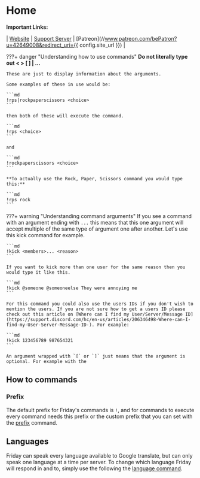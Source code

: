 # Home

<!-- [:fontawesome-brands-patreon: Become a patreon](//www.patreon.com/bePatron?u=42649008&redirect_uri={{ config.site_url }}){ .md-button .md-button--primary .md-button--patreon } -->

**Important Links:**

| [Website](https://friday-bot.com) | [Support Server](http://discord.gg/XP4avQ449V) | [Patreon](//www.patreon.com/bePatron?u=42649008&redirect_uri={{ config.site_url }}) |

???+ danger "Understanding how to use commands"
    **Do not literally type out < > [ ] | ...**

    These are just to display information about the arguments.

    Some examples of these in use would be:

    ```md
    !rps|rockpaperscissors <choice>
    ```

    then both of these will execute the command.

    ```md
    !rps <choice>
    ```

    and

    ```md
    !rockpaperscissors <choice>
    ```

    **To actually use the Rock, Paper, Scissors command you would type this:**

    ```md
    !rps rock
    ```

???+ warning "Understanding command arguments"
    If you see a command with an argument ending with `...` this means that this one argument will accept multiple of the same type of argument one after another. Let's use this kick command for example.

    ```md
    !kick <members>... <reason>
    ```

    If you want to kick more than one user for the same reason then you would type it like this.

    ```md
    !kick @someone @someoneelse They were annoying me
    ```

    For this command you could also use the users IDs if you don't wish to mention the users. If you are not sure how to get a users ID please check out this article on [Where can I find my User/Server/Message ID](https://support.discord.com/hc/en-us/articles/206346498-Where-can-I-find-my-User-Server-Message-ID-). For example:

    ```md
    !kick 123456789 987654321
    ```

    An argument wrapped with `[` or `]` just means that the argument is optional. For example with the 

## How to commands

### Prefix

The default prefix for Friday's commands is `!`, and for commands to execute every command needs this prefix or the custom prefix that you can set with the [prefix](commands/moderation/#prefix) command.

## Languages

Friday can speak every language available to Google translate, but can only speak one language at a time per server. To change which language Friday will respond in and to, simply use the following the [language command](commands/moderation/#language).

<!-- [^1]: Lorem ipsum dolor sit amet, consectetur adipiscing elit. -->

<!-- For full documentation visit [mkdocs.org](https://www.mkdocs.org).

## Commands

* `mkdocs new [dir-name]` - Create a new project.
* `mkdocs serve` - Start the live-reloading docs server.
* `mkdocs build` - Build the documentation site.
* `mkdocs -h` - Print help message and exit.

## Project layout

    mkdocs.yml    # The configuration file.
    docs/
        index.md  # The documentation homepage.
        ...       # Other markdown pages, images and other files. -->
